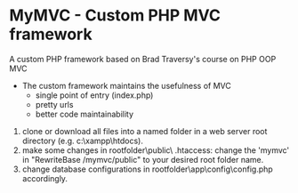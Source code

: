 # MyMVC - Custom PHP MVC framework
A custom PHP framework based on Brad Traversy's course on PHP OOP MVC
- The custom framework maintains the usefulness of MVC
  - single point of entry (index.php)
  - pretty urls
  - better code maintainability
  
1. clone or download all files into a named folder in a web server root directory (e.g. c:\xampp\htdocs).
2. make some changes in rootfolder\public\ .htaccess: change the 'mymvc' in "RewriteBase /mymvc/public" to your desired root folder name.
3. change database configurations in rootfolder\app\config\config.php accordingly.
